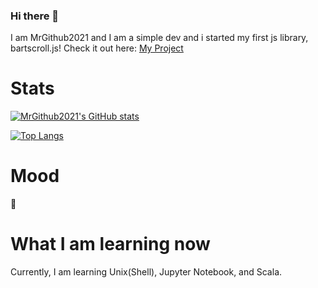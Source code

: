 ### Hi there 👋
I am MrGithub2021 and I am a simple dev and i started my first js library, bartscroll.js!
Check it out here: [My Project]( https://github.com/MrGithub2021/bartscroll.js )
# Stats
[![MrGithub2021's GitHub stats](https://github-readme-stats.vercel.app/api?username=MrGithub2021)](https://github.com/anuraghazra/github-readme-stats)

[![Top Langs](https://github-readme-stats.vercel.app/api/top-langs/?username=MrGithub2021&layout=compact)](https://github.com/anuraghazra/github-readme-stats)
# Mood
🌝
# What I am learning now
Currently, I am learning Unix(Shell), Jupyter Notebook, and Scala.
